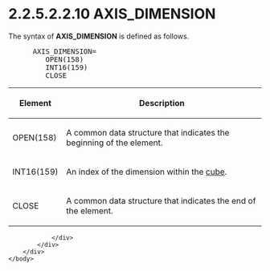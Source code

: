 <html dir="LTR" xmlns:mshelp="http://msdn.microsoft.com/mshelp" xmlns:ddue="http://ddue.schemas.microsoft.com/authoring/2003/5" xmlns:xlink="http://www.w3.org/1999/xlink" xmlns:tool="http://www.microsoft.com/tooltip">
    <head>
        <meta http-equiv="Content-Type" content="text/html; CHARSET=utf-8"></meta>
        <meta name="save" content="history"></meta>
        <title>2.2.5.2.2.10 AXIS_DIMENSION</title>
        <xml>
            <mshelp:toctitle title="2.2.5.2.2.10 AXIS_DIMENSION"></mshelp:toctitle>
            <mshelp:rltitle title="[MS-SSAS8]: AXIS_DIMENSION"></mshelp:rltitle>
            <mshelp:keyword index="A" term="3f2e0d66-a0e3-4507-9f94-47459aeee098"></mshelp:keyword>
            <mshelp:attr name="DCSext.ContentType" value="open specification"></mshelp:attr>
            <mshelp:attr name="AssetID" value="3f2e0d66-a0e3-4507-9f94-47459aeee098"></mshelp:attr>
            <mshelp:attr name="TopicType" value="kbRef"></mshelp:attr>
            <mshelp:attr name="DCSext.Title" value="[MS-SSAS8]: AXIS_DIMENSION" />
        </xml>
    </head>
    <body>
        <div id="header">
            <h1 class="heading">2.2.5.2.2.10 AXIS_DIMENSION</h1>
        </div>
        <div id="mainSection">
            <div id="mainBody">
                <div id="allHistory" class="saveHistory"></div>
                <div id="sectionSection0" class="section" name="collapseableSection">
                    

<p>The syntax of <b>AXIS_DIMENSION</b> is defined as
follows.           </p>

<dl>
<dd>
<div><pre> AXIS_DIMENSION=
    OPEN(158)
    INT16(159)  
    CLOSE
</pre></div>
</dd></dl>

<table>
 <thead>
  <tr>
   <th>
   <p>Element</p>
   </th>
   <th>
   <p>Description</p>
   </th>
  </tr>
 </thead>
 <tr>
  <td>
  <p>OPEN(158)</p>
  </td>
  <td>
  <p>A common data structure that indicates the beginning
  of the element.</p>
  </td>
 </tr>
 <tr>
  <td>
  <p>INT16(159)</p>
  </td>
  <td>
  <p>An index of the dimension within the <a href="c527450b-f5bd-424b-8c98-ba6365288f35.htm#gt_a0c8d97b-322c-4117-8525-37e5f26751e7">cube</a>.</p>
  </td>
 </tr>
 <tr>
  <td>
  <p>CLOSE</p>
  </td>
  <td>
  <p>A common data structure that indicates the end of the
  element.</p>
  </td>
 </tr>
</table>

<p> </p>


                </div>
            </div>
        </div>
    </body>
</html>